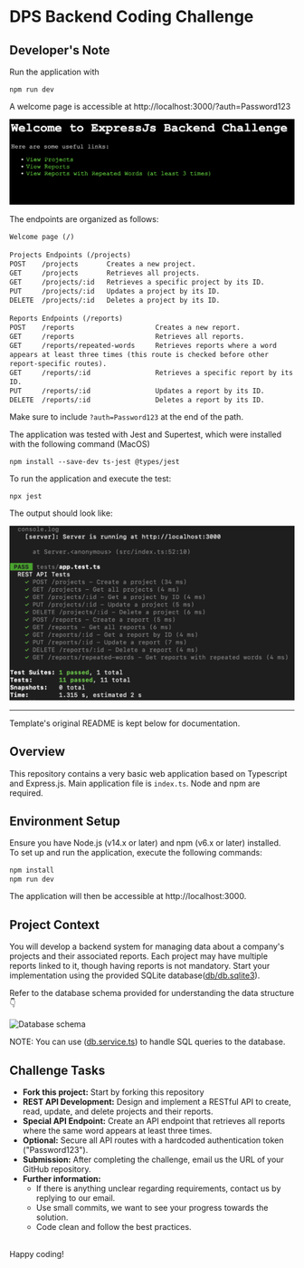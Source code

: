 # DPS Backend Coding Challenge

## Developer's Note

Run the application with
```
npm run dev
```
A welcome page is accessible at http://localhost:3000/?auth=Password123

![welcome](images/welcome.png)

The endpoints are organized as follows:
```
Welcome page (/)

Projects Endpoints (/projects)
POST    /projects       Creates a new project.
GET     /projects       Retrieves all projects.
GET     /projects/:id   Retrieves a specific project by its ID.
PUT     /projects/:id   Updates a project by its ID.
DELETE  /projects/:id   Deletes a project by its ID.

Reports Endpoints (/reports)
POST    /reports                    Creates a new report.
GET     /reports                    Retrieves all reports.
GET     /reports/repeated-words     Retrieves reports where a word appears at least three times (this route is checked before other report-specific routes).
GET     /reports/:id                Retrieves a specific report by its ID.
PUT     /reports/:id                Updates a report by its ID.
DELETE  /reports/:id                Deletes a report by its ID.
```
Make sure to include `?auth=Password123` at the end of the path.

The application was tested with Jest and Supertest, which were installed with the following command (MacOS)

```
npm install --save-dev ts-jest @types/jest
```
To run the application and execute the test:
```
npx jest
```
The output should look like:

![testing output](images/testing_output.png)

---
Template's original README is kept below for documentation.
## Overview

This repository contains a very basic web application based on Typescript and Express.js. Main application file is `index.ts`. Node and npm are required.

## Environment Setup

Ensure you have Node.js (v14.x or later) and npm (v6.x or later) installed.  
To set up and run the application, execute the following commands:

```
npm install
npm run dev
```

The application will then be accessible at http://localhost:3000.

## Project Context

You will develop a backend system for managing data about a company's projects and their associated reports. Each project may have multiple reports linked to it, though having reports is not mandatory. Start your implementation using the provided SQLite database([db/db.sqlite3](./db/db.sqlite3)).

Refer to the database schema provided for understanding the data structure 👇

![Database schema](images/database_schema.png)

NOTE: You can use ([db.service.ts](./src/services/db.service.ts)) to handle SQL queries to the database.

## Challenge Tasks

-   **Fork this project:** Start by forking this repository
-   **REST API Development:** Design and implement a RESTful API to create, read, update, and delete projects and their reports.
-   **Special API Endpoint:** Create an API endpoint that retrieves all reports where the same word appears at least three times.
-   **Optional:** Secure all API routes with a hardcoded authentication token ("Password123").
-   **Submission:** After completing the challenge, email us the URL of your GitHub repository.
-   **Further information:**
    -   If there is anything unclear regarding requirements, contact us by replying to our email.
    -   Use small commits, we want to see your progress towards the solution.
    -   Code clean and follow the best practices.

\
Happy coding!
